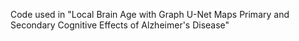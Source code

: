 Code used in "Local Brain Age with Graph U-Net Maps Primary and Secondary Cognitive Effects of Alzheimer's Disease"

